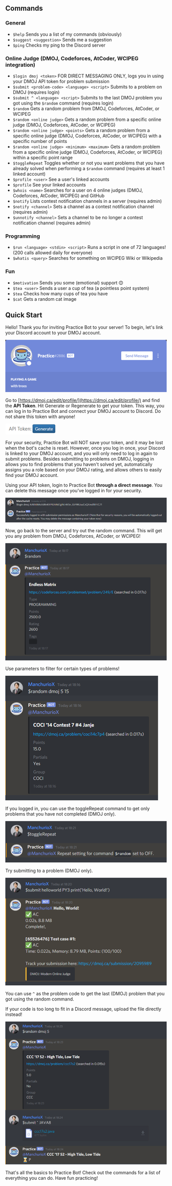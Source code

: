 ## Commands
### General
 - `$help` Sends you a list of my commands (obviously)
 - `$suggest <suggestion>` Sends me a suggestion
 - `$ping` Checks my ping to the Discord server
### Online Judge (DMOJ, Codeforces, AtCoder, WCIPEG integration)
 - `$login dmoj <token>` FOR DIRECT MESSAGING ONLY, logs you in using your DMOJ API token for problem submission
 - `$submit <problem-code> <language> <script>` Submits to a problem on DMOJ (requires login)
 - `$submit ^ <language> <script>` Submits to the last DMOJ problem you got using the `$random` command (requires login)
 - `$random` Gets a random problem from DMOJ, Codeforces, AtCoder, or WCIPEG
 - `$random <online judge>` Gets a random problem from a specific online judge (DMOJ, Codeforces, AtCoder, or WCIPEG)
 - `$random <online judge> <points>` Gets a random problem from a specific online judge (DMOJ, Codeforces, AtCoder, or WCIPEG) with a specific number of points
 - `$random <online judge> <minimum> <maximum>` Gets a random problem from a specific online judge (DMOJ, Codeforces, AtCoder, or WCIPEG) within a specific point range
 - `$toggleRepeat` Toggles whether or not you want problems that you have already solved when performing a `$random` command (requires at least 1 linked account)
 - `$profile <user>` See a user's linked accounts
 - `$profile` See your linked accounts
 - `$whois <name>` Searches for a user on 4 online judges (DMOJ, Codeforces, AtCoder, WCIPEG) and GitHub
 - `$notify` Lists contest notification channels in a server (requires admin)
 - `$notify <channel>` Sets a channel as a contest notification channel (requires admin)
 - `$unnotify <channel>` Sets a channel to be no longer a contest notification channel (requires admin)
 ### Programming
 - `$run <language> <stdin> <script>` Runs a script in one of 72 languages! (200 calls allowed daily for everyone)
 - `$whatis <query>` Searches for something on WCIPEG Wiki or Wikipedia
 ### Fun
 - `$motivation` Sends you some (emotional) support 😊
 - `$tea <user>` Sends a user a cup of tea (a pointless point system)
 - `$tea` Checks how many cups of tea you have
 - `$cat` Gets a random cat image

## Quick Start
Hello! Thank you for inviting Practice Bot to your server! To begin, let's link your Discord account to your DMOJ account.
 
![Step 1](screenshots/step1.PNG)

Go to [https://dmoj.ca/edit/profile/](https://dmoj.ca/edit/profile/) and find the **API Token**. Hit Generate or Regenerate to get your token. This way, you can log in to Practice Bot and connect your DMOJ account to Discord. Do not share this token with anyone! 

![Token](screenshots/apitoken.PNG)

For your security, Practice Bot will NOT save your token, and it may be lost when the bot's cache is reset. However, once you log in once, your Discord is linked to your DMOJ account, and you will only need to log in again to submit problems. Besides submitting to problems on DMOJ, logging in allows you to find problems that you haven't solved yet, automatically assigns you a role based on your DMOJ rating, and allows others to easily find your DMOJ account.

Using your API token, login to Practice Bot **through a direct message**. You can delete this message once you've logged in for your security.

![Step 2](screenshots/step2.PNG)

Now, go back to the server and try out the random command. This will get you any problem from DMOJ, Codeforces, AtCoder, or WCIPEG!

![Step 3](screenshots/step3.PNG)

Use parameters to filter for certain types of problems!

![Step 4](screenshots/step4.PNG)

If you logged in, you can use the toggleRepeat command to get only problems that you have not completed (DMOJ only).

![Step 5](screenshots/step5.PNG)

Try submitting to a problem (DMOJ only).

![Step 6](screenshots/step6.PNG)

You can use `^` as the problem code to get the last (DMOJ) problem that you got using the random command.

If your code is too long to fit in a Discord message, upload the file directly instead!

![Step 7](screenshots/step7.PNG)

That's all the basics to Practice Bot! Check out the commands for a list of everything you can do. Have fun practicing!
